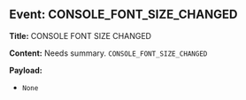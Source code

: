 ## Event: CONSOLE_FONT_SIZE_CHANGED

**Title:** CONSOLE FONT SIZE CHANGED

**Content:**
Needs summary.
`CONSOLE_FONT_SIZE_CHANGED`

**Payload:**
- `None`